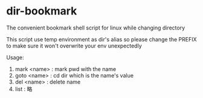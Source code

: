 # dir-bookmark
The convenient bookmark shell script for linux while changing directory

This script use temp environment as dir's alias so please change the PREFIX to make sure it won't overwrite your env unexpectedly

Usage:
1. mark \<name\> : mark pwd with the name
2. goto \<name\> : cd dir which is the name's value
3. del \<name\> : delete name
4. list : 略
